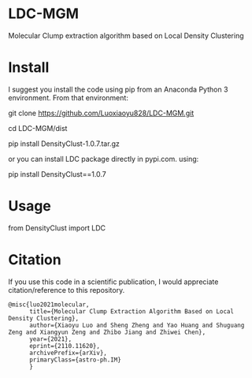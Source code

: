 # LDC-MGM
Molecular Clump extraction algorithm based on Local Density Clustering


# Install
I suggest you install the code using pip from an Anaconda Python 3 environment. From that environment:

git clone https://github.com/Luoxiaoyu828/LDC-MGM.git

cd LDC-MGM/dist

pip install DensityClust-1.0.7.tar.gz

or you can install LDC package directly in pypi.com. using:

pip install DensityClust==1.0.7

# Usage
from DensityClust import LDC



# Citation
If you use this code in a scientific publication, I would appreciate citation/reference to this repository. 

```
@misc{luo2021molecular,
      title={Molecular Clump Extraction Algorithm Based on Local Density Clustering}, 
      author={Xiaoyu Luo and Sheng Zheng and Yao Huang and Shuguang Zeng and Xiangyun Zeng and Zhibo Jiang and Zhiwei Chen},
      year={2021},
      eprint={2110.11620},
      archivePrefix={arXiv},
      primaryClass={astro-ph.IM}
      }
```
